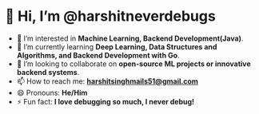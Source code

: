 # 👋 Hi, I’m @harshitneverdebugs

- 👀 I’m interested in **Machine Learning, Backend Development(Java)**.
- 🌱 I’m currently learning **Deep Learning, Data Structures and Algorithms, and Backend Development with Go**.
- 💞️ I’m looking to collaborate on **open-source ML projects or innovative backend systems**.
- 📫 How to reach me: **harshitsinghmails51@gmail.com**
- 😄 Pronouns: **He/Him**
- ⚡ Fun fact: **I love debugging so much, I never debug!**

<!---
harshitneverdebugs/harshitneverdebugs is a ✨ special ✨ repository because its `README.md` (this file) appears on your GitHub profile.
You can click the Preview link to take a look at your changes.
--->
